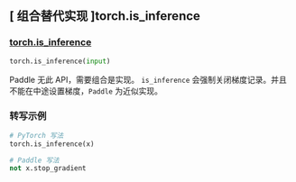 ## [ 组合替代实现 ]torch.is_inference

### [torch.is_inference]()

```python
torch.is_inference(input)
```

Paddle 无此 API，需要组合是实现。 `is_inference` 会强制关闭梯度记录。并且不能在中途设置梯度，`Paddle` 为近似实现。

### 转写示例

```python
# PyTorch 写法
torch.is_inference(x)

# Paddle 写法
not x.stop_gradient
```
